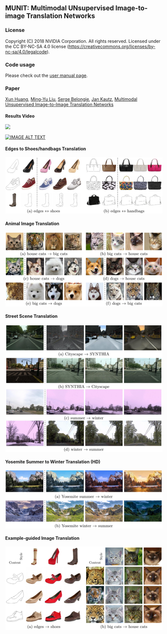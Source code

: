 ## MUNIT: Multimodal UNsupervised Image-to-image Translation Networks

### License

Copyright (C) 2018 NVIDIA Corporation.  All rights reserved.
Licensed under the CC BY-NC-SA 4.0 license (https://creativecommons.org/licenses/by-nc-sa/4.0/legalcode). 

### Code usage

Please check out the [user manual page](USAGE.md).

### Paper

[Xun Huang](http://www.cs.cornell.edu/~xhuang/), [Ming-Yu Liu](http://mingyuliu.net/), [Serge Belongie](https://vision.cornell.edu/se3/people/serge-belongie/), [Jan Kautz](http://jankautz.com/), [Multimodal Unsupervised Image-to-Image Translation Networks]()

#### Results Video
[![](./docs/two-minute-paper.png)](https://youtu.be/ab64TWzWn40)

[![IMAGE ALT TEXT](http://img.youtube.com/vi/ab64TWzWn40/1.jpg)](http://www.youtube.com/watch?v=ab64TWzWn40&feature=youtu.be "Multimodal UNsupervised Image-to-image Translation Networks")

#### Edges to Shoes/handbags Translation

![](./results/edges2shoes_handbags.jpg)

#### Animal Image Translation

![](./results/animal.jpg)

#### Street Scene Translation

![](./results/street.jpg)

#### Yosemite Summer to Winter Translation (HD)

![](./results/summer2winter_yosemite.jpg)

#### Example-guided Image Translation

![](./results/example_guided.jpg)




